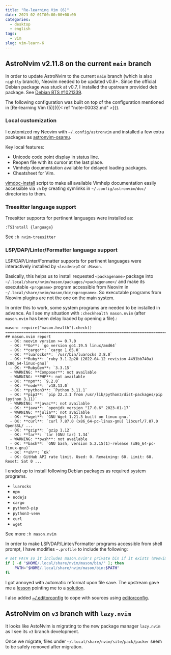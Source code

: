 ```yaml
---
title: "Re-learning Vim (6)"
date: 2023-02-01T00:00:00+00:00
categories:
  - desktop
  - english
tags:
  - vim
slug: vim-learn-6
---
```


## AstroNvim v2.11.8 on the current `main` branch

In order to update AstroNvim to the current `main` branch (which is also
`nightly` branch), Neovim needed to be updated v0.8+. Since the official Debian
package was stuck at v0.7, I installed the upstream provided deb package. See
[Debian BTS #1021339](https://bugs.debian.org/1021339).

The following configuration was built on top of the configuration mentioned in
[Re-learning Vim (5)]({{< ref "note-00032.md" >}}).

### Local customization

I customized my Neovim with `~/.config/astronvim` and installed a few extra
packages as [astronvim-osamu](https://github.com/osamuaoki/astronvim-osamu).

Key local features:

- Unicode code point display in status line.
- Reopen file with its cursor at the last place.
- Vimhelp documentation available for delayed loading packages.
- Cheatsheet for Vim.

[vimdoc-install](https://github.com/osamuaoki/osamu-utils/blob/main/vimdoc-install)
script to make all available Vimhelp documentation easily accessible via `:h`
by creating symlinks in `~/.config/astronvim/doc/` directories to them.

### Treesitter language support

Treesitter supports for pertinent languages were installed as:

```vim
:TSInstall {language}
```

See `:h nvim-treesitter`

### LSP/DAP/Linter/Formatter language support

LSP/DAP/Linter/Formatter supports for pertinent languages were interactively
installed by `<leader>pI` or `:Mason`.

Basically, this helps us to install requested `<packagename>` package into
`~/.local/share/nvim/mason/packages/<packagename>/` and make its executable
`<progname>` program accessible from Neovim in
`~/.local/share/nvim/mason/bin/<progname>`. So executable programs from Neovim
plugins are not the one on the main system.

In order this to work, some system programs are needed to be installed in
advance. As I see my situation with `:checkhealth mason.nvim` (after
`mason.nvim` has been delay loaded by opening a file).:

```text
mason: require("mason.health").check()
========================================================================
## mason.nvim report
  - OK: neovim version >= 0.7.0
  - OK: **Go**: `go version go1.19.5 linux/amd64`
  - OK: **cargo**: `cargo 1.65.0`
  - OK: **luarocks**: `/usr/bin/luarocks 3.8.0`
  - OK: **Ruby**: `ruby 3.1.2p20 (2022-04-12 revision 4491bb740a) [x86_64-linux-gnu]`
  - OK: **RubyGem**: `3.3.15`
  - WARNING: **Composer**: not available
  - WARNING: **PHP**: not available
  - OK: **npm**: `9.2.0`
  - OK: **node**: `v18.13.0`
  - OK: **python3**: `Python 3.11.1`
  - OK: **pip3**: `pip 22.3.1 from /usr/lib/python3/dist-packages/pip (python 3.11)`
  - WARNING: **javac**: not available
  - OK: **java**: `openjdk version "17.0.6" 2023-01-17`
  - WARNING: **julia**: not available
  - OK: **wget**: `GNU Wget 1.21.3 built on linux-gnu.`
  - OK: **curl**: `curl 7.87.0 (x86_64-pc-linux-gnu) libcurl/7.87.0 OpenSSL/ ...
  - OK: **gzip**: `gzip 1.12`
  - OK: **tar**: `tar (GNU tar) 1.34`
  - WARNING: **pwsh**: not available
  - OK: **bash**: `GNU bash, version 5.2.15(1)-release (x86_64-pc-linux-gnu)`
  - OK: **sh**: `Ok`
  - OK: GitHub API rate limit. Used: 0. Remaining: 60. Limit: 60. Reset: Sat 0 ...
```

I ended up to install following Debian packages as required system programs.

- `luarocks`
- `npm`
- `nodejs`
- `cargo`
- `python3-pip`
- `python3-venv`
- `curl`
- `wget`

See more `:h mason.nvim`

In order to make LSP/DAP/Linter/Formatter programs accessible from shell
prompt, I have modifies `~.profile` to include the following:

```sh
# set PATH so it includes mason.nvim's private bin if it exists (Neovim/mason.nvim)
if [ -d "$HOME/.local/share/nvim/mason/bin/" ]; then
    PATH="$HOME/.local/share/nvim/mason/bin:$PATH"
fi
```

I got annoyed with automatic reformat upon file save.  The upstream gave me a
[lesson](https://github.com/AstroNvim/AstroNvim/issues/1572) pointing me to a
[solution](https://astronvim.com/Recipes/advanced_lsp#disabling-formatting-for-a-list-of-language-servers).

I also added
[~/.editorconfig](https://github.com/osamuaoki/osamu-utils/blob/main/dot/.editorconfig)
to cope with sources using [editorconfig](https://editorconfig.org/).

## AstroNvim on `v3` branch with `lazy.nvim`

It looks like AstoNvim is migrating to the new package manager `lazy.nvim` as I
see its `v3` branch development.

Once we migrate, files under `~/.local/share/nvim/site/pack/packer` seem to be
safely removed after migration.

<!-- vim: set sw=4 sts=4 ai si et tw=79 ft=markdown: -->
